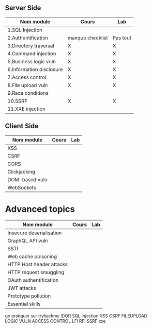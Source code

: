 ##  Server Side
| Nom module | Cours | Lab |
| ------- | -------- | -------- |
| 1.SQL Injection |  |  | 
| 2.Authentification | manque checklist  | Pas tout | 
| 3.Directory traversal | X | X | 
| 4.Command injection | X | X | 
| 5.Business logic vuln | X | X | 
| 6.Information disclosure | X | X | 
| 7.Access control | X | X | 
| 8.File upload vuln | X | X | 
| 9.Race conditions |  |  | 
| 10.SSRF | X | X | 
| 11.XXE injection |  |  | 

##  Client Side

| Nom module | Cours | Lab |
| ------- | -------- | -------- |
| XSS |  |  | 
| CSRF |  |  | 
| CORS |  |  | 
| Clickjacking |  |  | 
| DOM-based vuln |  |  | 
| WebSockets |  |  | 

# Advanced topics


| Nom module | Cours | Lab |
| ------- | -------- | -------- |
| Insecure deserialisation |  |  | 
| GraphQL API vuln |  |  | 
| SSTI |  |  | 
| Web cache poisoning |  |  | 
| HTTP Host header attacks |  |  | 
| HTTP request smuggling |  |  | 
| OAuth authentification |  |  | 
| JWT attacks |  |  | 
| Prototype pollution |  |  | 
| Essential skills |  |  | 



go pratiquer sur tryhackme
IDOR
SQL injection
XSS
CSRF
FILEUPLOAD
LOGIC VULN
ACCESS CONTROL
LFI
RFI
SSRF
xxe
